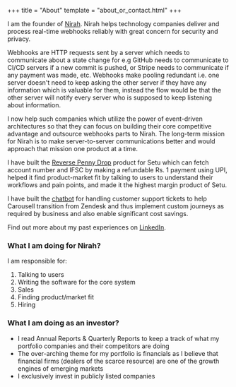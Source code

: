 +++
title = "About"
template = "about_or_contact.html"
+++

I am the founder of [Nirah](https://nirah.app). Nirah helps
technology companies deliver and process real-time webhooks reliably
with great concern for security and privacy.

Webhooks are HTTP requests
sent by a server which needs to communicate about a state change for e.g
GitHub needs to communicate to CI/CD servers if a new commit is pushed,
or Stripe needs to communicate if any payment was made, etc.
Webhooks make pooling redundant i.e. one server doesn't need to keep
asking the other server if they have any information which is valuable
for them, instead the flow would be that the other server will notify
every server who is supposed to keep listening about information.

I now help such companies which utilize the power of event-driven
architectures so that they can focus on building
their core competitive advantage and outsource webhooks parts to Nirah.
The long-term mission for Nirah is to make server-to-server communications
better and would approach that mission one product at a time.

I have built the
[Reverse Penny Drop](https://docs.setu.co/data/bav/reverse-penny-drop/quickstart)
product for Setu which can fetch account number and
IFSC by making a refundable Rs. 1 payment using UPI, helped it find
product-market fit by talking to users to understand their workflows
and pain points, and made it the highest margin product of Setu.

I have built the [chatbot](https://support.carousell.com/hc/en-us) for handling
customer support tickets to help
Carousell transition from Zendesk and thus implement custom journeys
as required by business and also enable significant cost savings.
</p>

Find out more about my past experiences on
[LinkedIn](https://www.linkedin.com/in/pranitbauva/).

### What I am doing for Nirah?

I am responsible for:
1. Talking to users
2. Writing the software for the core system
3. Sales
4. Finding product/market fit
5. Hiring

### What I am doing as an investor?
 - I read Annual Reports & Quarterly Reports to keep a track of what my
   portfolio companies and their competitors are doing
 - The over-arching theme for my portfolio is financials as I believe
   that financial firms (dealers of the scarce resource) are one of the
   growth engines of emerging markets
 - I exclusively invest in publicly listed companies
